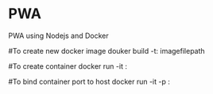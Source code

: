 # PWA
PWA using Nodejs and Docker

#To create new docker image
douker build -t<imagename>:<version> imagefilepath

#To create container
docker run -it <imagename>:<version>

 #To bind container port to host
 docker run -it -p <hostport>:<dockerport> <imagename>
